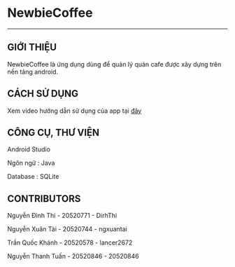 # NewbieCoffee
___

## GIỚI THIỆU

NewbieCoffee là ứng dụng dùng để quản lý quán cafe được xây dựng trên nền tảng android.


## CÁCH SỬ DỤNG

Xem video hướng dẫn sử dụng của app tại [đây](https://drive.google.com/file/d/19snbyD18o9i0N8Upw_WvHZxF-THhip07/view?fbclid=IwAR2uX89zsrrQb7M4rqDwIqAvjry3huJticR3MIxQ6WcT_wZIC3Lkjd9ztJs)

## CÔNG CỤ, THƯ VIỆN

Android Studio

Ngôn ngữ : Java

Database : SQLite

## CONTRIBUTORS

Nguyễn Đình Thi - 20520771 - DirhThi

Nguyễn Xuân Tài - 20520744 - ngxuantai

Trần Quốc Khánh - 20520578 - lancer2672

Nguyễn Thanh Tuấn - 20520846 - 20520846





